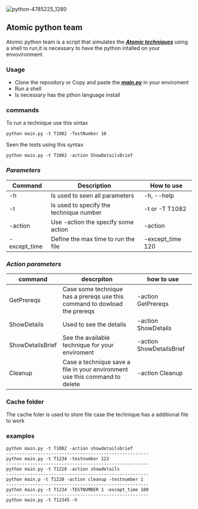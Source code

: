 

![python-4785225_1280](https://user-images.githubusercontent.com/72465364/115910383-26768e00-a443-11eb-9875-578fa5825de3.jpg)





## Atomic python team

Atomic python team is a script that simulates the [***Atomic techniques***](https://github.com/redcanaryco/atomic-red-team/tree/master/atomics) using a shell to run,it is necessary to have the python intalled on your envovironment


### Usage
- Clone the repository or Copy and paste the [***main.py***](https://github.com/wesley587/Atomic_python_team/blob/main/main.py) in your enviroment
- Run a shell
- Is necessary has the pthon language install 

### commands

To run a technique use this sintax
```
python main.py -t T1082 -TestNumber 10
```
Seen the tests using this syntax
```
python main.py -t T1082 -action ShowDetailsBrief
```
### ***Parameters***
| Command | Description | How to use |
| --- | --- | --- |
| -h | Is used to seen all parameters | -h, --help | 
| -t | Is used to specify the technique number | -t or -T T1082 |
| -action | Use -action the specify some action | -action |
| -except_time | Define the max time to run the file | -except_time 120 |

### ***Action parameters***
| command |descrpiton | how to use |
| --- | --- | --- |
| GetPrereqs| Case some technique has a prereqs use this command to dowload the prereqs| -action GetPrereqs |
| ShowDetails | Used to see the details | -action ShowDetails |
| ShowDetailsBrief | See the available technique for your enviroment| -action ShowDetailsBrief |
| Cleanup | Case a technique save a file in your environment use this command to delete | -action Cleanup|

### Cache folder

The cache foler is used to store file case the technique has a additional file to work


### examples 

```
python main.py -t T1082 -action showdetailsbrief
------------------------------------------------------
python main.py -t T1234 -testnumber 123
------------------------------------------------------
python main.py -t T1220 -action showdetails
------------------------------------------------------
python main.p -t T1220 -action cleanup -testnumber 1
------------------------------------------------------
python main.py -t T1234 -TESTNUMBER 1 -except_time 100
------------------------------------------------------
python main.py -t T12345 -h
```
